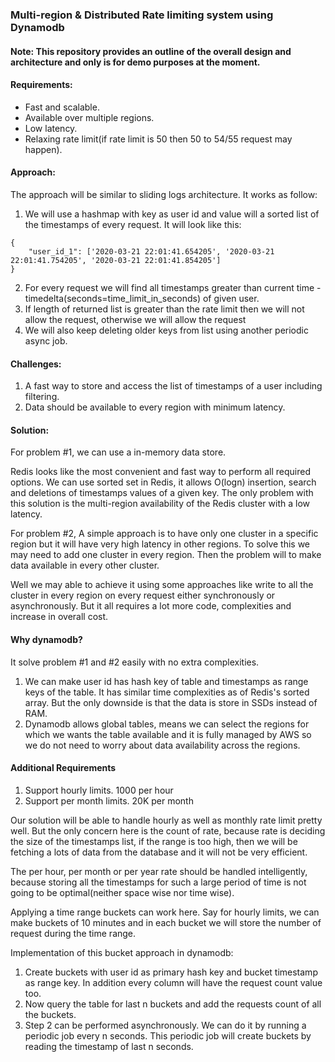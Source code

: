 ### Multi-region & Distributed Rate limiting system using Dynamodb

#### Note: This repository provides an outline of the overall design and architecture and only is for demo purposes at the moment.

#### Requirements:

* Fast and scalable.
* Available over multiple regions.
* Low latency.
* Relaxing rate limit(if rate limit is 50 then 50 to 54/55 request may happen).

#### Approach:

The approach will be similar to sliding logs architecture. It works as follow:

1. We will use a hashmap with key as user id and value will a sorted list of the timestamps of every request. It will look like this:

```
{
    "user_id_1": ['2020-03-21 22:01:41.654205', '2020-03-21 22:01:41.754205', '2020-03-21 22:01:41.854205']
}
```

2. For every request we will find all timestamps greater than current time - timedelta(seconds=time_limit_in_seconds) of given user.
3. If length of returned list is greater than the rate limit then we will not allow the request, otherwise we will allow the request
4. We will also keep deleting older keys from list using another periodic async job.


#### Challenges:

1. A fast way to store and access the list of timestamps of a user including filtering.
2. Data should be available to every region with minimum latency.


#### Solution:

For problem #1, we can use a in-memory data store.

Redis looks like the most convenient and fast way to perform all required options. We can use sorted set in Redis, it allows O(logn) insertion, search and deletions of timestamps values of a given key. The only problem with this solution is the multi-region availability of the Redis cluster with a low latency.

For problem #2, A simple approach is to have only one cluster in a specific region but it will have very high latency in other regions. To solve this we may need to add one cluster in every region. Then the problem will to make data available in every other cluster.

Well we may able to achieve it using some approaches like write to all the cluster in every region on every request either synchronously or asynchronously. But it all requires a lot more code, complexities and increase in overall cost.


#### Why dynamodb?

It solve problem #1 and #2 easily with no extra complexities.

1. We can make user id has hash key of table and timestamps as range keys of the table. It has similar time complexities as of Redis's sorted array. But the only downside is that the data is store in SSDs instead of RAM.
2. Dynamodb allows global tables, means we can select the regions for which we wants the table available and it is fully managed by AWS so we do not need to worry about data availability across the regions.


#### Additional Requirements

1. Support hourly limits. 1000 per hour
2. Support per month limits. 20K per month

Our solution will be able to handle hourly as well as monthly rate limit pretty well. But the only concern here is the count of rate, because rate is deciding the size of the timestamps list, if the range is too high, then we will be fetching a lots of data from the database and it will not be very efficient.

The per hour, per month or per year rate should be handled intelligently, because storing all the timestamps for such a large period of time is not going to be optimal(neither space wise nor time wise).

Applying a time range buckets can work here. Say for hourly limits, we can make buckets of 10 minutes and in each bucket we will store the number of request during the time range.

Implementation of this bucket approach in dynamodb:


1. Create buckets with user id as primary hash key and bucket timestamp as range key. In addition every column will have the request count value too.
2. Now query the table for last n buckets and add the requests count of all the buckets.
3. Step 2 can be performed asynchronously. We can do it by running a periodic job every n seconds. This periodic job will create buckets by reading the timestamp of last n seconds.
